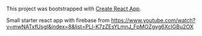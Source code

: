 This project was bootstrapped with [Create React App](https://github.com/facebookincubator/create-react-app).

Small starter react app with firebase from https://www.youtube.com/watch?v=mwNATxfUsgI&index=8&list=PLl-K7zZEsYLmnJ_FpMOZgyg6XcIGBu2OX
